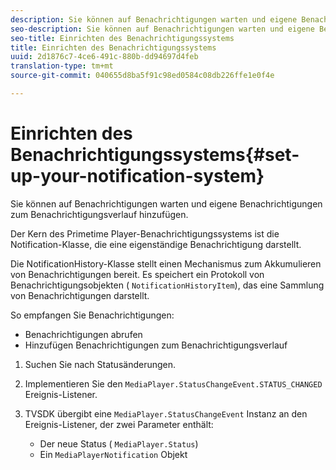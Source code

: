 ```yaml
---
description: Sie können auf Benachrichtigungen warten und eigene Benachrichtigungen zum Benachrichtigungsverlauf hinzufügen.
seo-description: Sie können auf Benachrichtigungen warten und eigene Benachrichtigungen zum Benachrichtigungsverlauf hinzufügen.
seo-title: Einrichten des Benachrichtigungssystems
title: Einrichten des Benachrichtigungssystems
uuid: 2d1876c7-4ce6-491c-880b-dd94697d4feb
translation-type: tm+mt
source-git-commit: 040655d8ba5f91c98ed0584c08db226ffe1e0f4e

---
```



# Einrichten des Benachrichtigungssystems{#set-up-your-notification-system}

Sie können auf Benachrichtigungen warten und eigene Benachrichtigungen zum Benachrichtigungsverlauf hinzufügen.

Der Kern des Primetime Player-Benachrichtigungssystems ist die Notification-Klasse, die eine eigenständige Benachrichtigung darstellt.

Die NotificationHistory-Klasse stellt einen Mechanismus zum Akkumulieren von Benachrichtigungen bereit. Es speichert ein Protokoll von Benachrichtigungsobjekten ( `NotificationHistoryItem`), das eine Sammlung von Benachrichtigungen darstellt.

So empfangen Sie Benachrichtigungen:

* Benachrichtigungen abrufen
* Hinzufügen Benachrichtigungen zum Benachrichtigungsverlauf

1. Suchen Sie nach Statusänderungen.
1. Implementieren Sie den `MediaPlayer.StatusChangeEvent.STATUS_CHANGED` Ereignis-Listener.
1. TVSDK übergibt eine `MediaPlayer.StatusChangeEvent` Instanz an den Ereignis-Listener, der zwei Parameter enthält:

   * Der neue Status ( `MediaPlayer.Status`)
   * Ein `MediaPlayerNotification` Objekt

